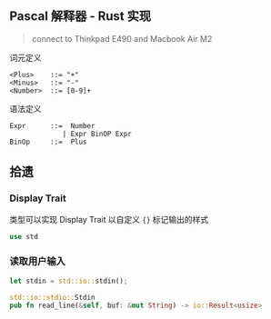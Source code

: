 ## Pascal 解释器 - Rust 实现
> connect to Thinkpad E490 and Macbook Air M2

词元定义

```
<Plus>    ::= "+"
<Minus>   ::= "-"
<Number>  ::= [0-9]+
```

语法定义

```
Expr	  ::=  Number
			 | Expr BinOP Expr
BinOp	  ::=  Plus
```



## 拾遗

### Display Trait

类型可以实现 Display Trait 以自定义 `{}` 标记输出的样式

```rust
use std
```

### 读取用户输入

```rust
let stdin = std::io::stdin();

std::io::stdio::Stdin
pub fn read_line(&self, buf: &mut String) -> io::Result<usize>
```

